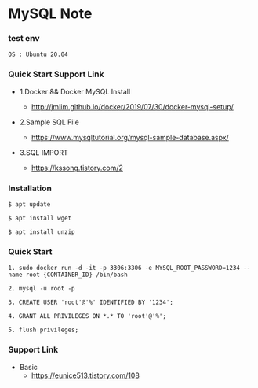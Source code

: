 
# MySQL Note

### test env 
```
OS : Ubuntu 20.04
```

### Quick Start Support Link
 - 1.Docker && Docker MySQL Install 
   - http://jmlim.github.io/docker/2019/07/30/docker-mysql-setup/

 - 2.Sample SQL File
   - https://www.mysqltutorial.org/mysql-sample-database.aspx/

 - 3.SQL IMPORT
   - https://kssong.tistory.com/2

### Installation
```
$ apt update

$ apt install wget

$ apt install unzip
```

### Quick Start
```
1. sudo docker run -d -it -p 3306:3306 -e MYSQL_ROOT_PASSWORD=1234 --name root {CONTAINER_ID} /bin/bash

2. mysql -u root -p

3. CREATE USER 'root'@'%' IDENTIFIED BY '1234';

4. GRANT ALL PRIVILEGES ON *.* TO 'root'@'%';

5. flush privileges;
```

### Support Link
 - Basic
   - https://eunice513.tistory.com/108
